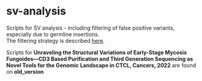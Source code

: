 # sv-analysis
Scripts for SV analysis - including filtering of false positive variants, especially due to germline insertions.  
The filtering strategy is described [here](Filter.md).  

Scripts for **Unraveling the Structural Variations of Early-Stage Mycosis Fungoides—CD3 Based Purification and Third Generation Sequencing as Novel Tools for the Genomic Landscape in CTCL, Cancers, 2022** are found on **old_version**

